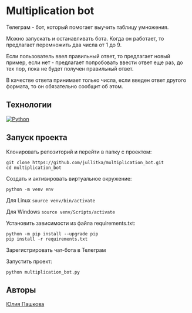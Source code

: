 # Multiplication bot
Телеграм - бот, который помогает выучить таблицу умножения.

Можно запускать и останавливать бота. Когда он работает, то предлагает перемножить два числа от 1 до 9.

Если пользователь ввел правильный ответ, то предлагает новый пример, если нет - предлагает попробовать ввести ответ еще раз, до тех пор, пока не будет получен правильный ответ.

В качестве ответа принимает только числа, если введен ответ другого формата, то он обязательно сообщит об этом.

## Технологии
[![Python](https://img.shields.io/badge/-Python-464646?style=flat-square&logo=Python)](https://www.python.org/)

## Запуск проекта

Клонировать репозиторий и перейти в папку с проектом:

```
git clone https://github.com/jullitka/multiplication_bot.git
cd multiplication_bot
```
Cоздать и активировать виртуальное окружение:

```
python -m venv env
```
Для Linux
    ```
    source venv/bin/activate
    ```
    
Для Windows
    ```
    source venv/Scripts/activate
    ```

Установить зависимости из файла requirements.txt:
```
python -m pip install --upgrade pip
pip install -r requirements.txt
```

Зарегистрировать чат-бота в Телеграм

Запустить проект:
```
python multiplication_bot.py
```
## Авторы
[Юлия Пашкова](https://github.com/Jullitka)
